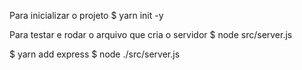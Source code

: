 Para inicializar o projeto
$ yarn init -y

Para testar e rodar o arquivo que cria o servidor
$ node src/server.js

$ yarn add express
$ node ./src/server.js